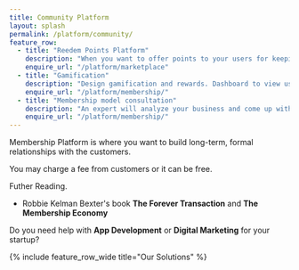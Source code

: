 ```yaml
---
title: Community Platform
layout: splash
permalink: /platform/community/
feature_row:
  - title: "Reedem Points Platform"
    description: "When you want to offer points to your users for keeping using and a reedem collected points option"
    enquire_url: "/platform/marketplace"
  - title: "Gamification"
    description: "Design gamification and rewards. Dashboard to view use and add/remove reedem options."
    enquire_url: "/platform/membership/"
  - title: "Membership model consultation"
    description: "An expert will analyze your business and come up with a membership design."
    enquire_url: "/platform/membership/"
---
```



Membership Platform is where you want to build long-term, formal relationships with the customers.

You may charge a fee from customers or it can be free.

Futher Reading.
- Robbie Kelman Bexter's book **The Forever Transaction** and **The Membership Economy**

Do you need help with **App Development** or **Digital Marketing** for your startup?

{% include feature_row_wide title="Our Solutions" %}
